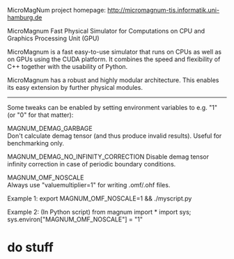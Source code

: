 MicroMagNum project homepage: http://micromagnum-tis.informatik.uni-hamburg.de

MicroMagnum
Fast Physical Simulator for Computations on CPU and Graphics Processing Unit (GPU)

MicroMagnum is a fast easy-to-use simulator that runs on CPUs as well as on GPUs using the CUDA platform. It combines the speed and flexibility of C++ together with the usability of Python.

MicroMagnum has a robust and highly modular architecture. This enables its easy extension by further physical modules.

--------------

Some tweaks can be enabled by setting environment variables 
to e.g. "1" (or "0" for that matter):

  MAGNUM_DEMAG_GARBAGE                
    Don't calculate demag tensor (and thus produce invalid results). 
    Useful for benchmarking only.

  MAGNUM_DEMAG_NO_INFINITY_CORRECTION 
    Disable demag tensor infinity correction in case of periodic boundary 
    conditions.

  MAGNUM_OMF_NOSCALE    
    Always use "valuemultiplier=1" for writing .omf/.ohf files.

Example 1:
  export MAGNUM_OMF_NOSCALE=1 && ./myscript.py

Example 2: (In Python script)
  from magnum import *
  import sys; sys.environ["MAGNUM_OMF_NOSCALE"] = "1"
  # do stuff
